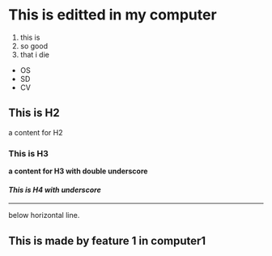 # This is editted in **my computer**
1. this is 
2. so good
3. that i die

* OS
* SD
* CV

## This is H2
a content for H2
### This is H3
__a content for H3 with double underscore__
#### _This is H4 with underscore_
***
below horizontal line.

## This is made by feature 1 in computer1
